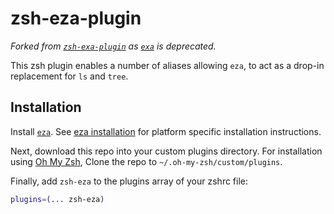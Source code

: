 # zsh-eza-plugin

*Forked from [`zsh-exa-plugin`](https://codeberg.org/caughtquick/zsh-exa-plugin) as [`exa`](https://github.com/ogham/exa) is deprecated.*

This zsh plugin enables a number of aliases allowing `eza`, to act as a drop-in
replacement for `ls` and `tree`.

## Installation

Install [`eza`](https://github.com/eza-community/eza). See
[eza installation](https://github.com/eza-community/eza#installation) for platform specific
installation instructions.

Next, download this repo into your custom plugins directory. For installation
using [Oh My Zsh](https://ohmyz.sh/), Clone the repo to
`~/.oh-my-zsh/custom/plugins`.

Finally, add `zsh-eza` to the plugins array of your zshrc file:
```sh
plugins=(... zsh-eza)
```
